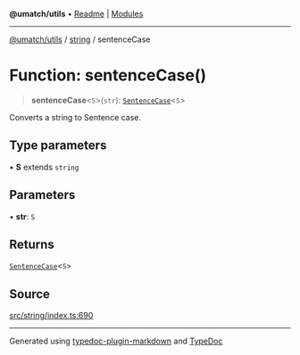 **@umatch/utils** • [Readme](../../index.md) \| [Modules](../../modules.md)

***

[@umatch/utils](../../modules.md) / [string](../index.md) / sentenceCase

# Function: sentenceCase()

> **sentenceCase**\<`S`\>(`str`): [`SentenceCase`](../type-aliases/SentenceCase.md)\<`S`\>

Converts a string to Sentence case.

## Type parameters

• **S** extends `string`

## Parameters

• **str**: `S`

## Returns

[`SentenceCase`](../type-aliases/SentenceCase.md)\<`S`\>

## Source

[src/string/index.ts:690](https://github.com/umatch-oficial/utils/blob/0b3210d/src/string/index.ts#L690)

***

Generated using [typedoc-plugin-markdown](https://www.npmjs.com/package/typedoc-plugin-markdown) and [TypeDoc](https://typedoc.org/)
